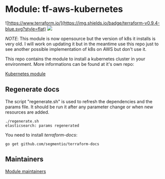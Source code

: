 # Module: tf-aws-kubernetes

![https://www.terraform.io/](https://img.shields.io/badge/terraform-v0.9.4-blue.svg?style=flat)
![](https://img.shields.io/badge/preferred-branch-blue.svg?style=flat)

*NOTE*: This module is now opensource but the version of k8s it installs is very old.
I will work on updating it but in the meantime use this repo just to see another possible
implementation of k8s on AWS but don't use it.

This repo contains the module to install a kubernetes cluster in your
environment. More informations can be found at it's own repo:

[Kubernetes module](modules/kubernetes/README.md)

## Regenerate docs

The script "regenerate.sh" is used to refresh the dependencies and the params file. It should be run it after any parameter change or when new resources are added.

    ./regenerate.sh
    elasticsearch: params regenerated

You need to install _terraform-docs_:

    go get github.com/segmentio/terraform-docs

## Maintainers

[Module maintainers](MAINTAINERS.md)
